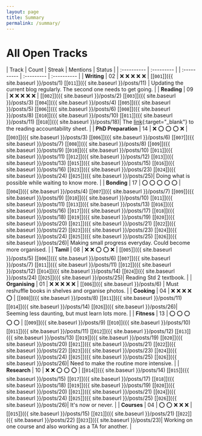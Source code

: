 ```yaml
---
layout: page
title: Summary
permalink: /summary/
---
```

# All Open Tracks

| Track | Count | Streak | Mentions | Status |
| :---------- | :--------- | | :---------- | :--------- | :---------- |
| **Writing** | 02 | :x: :x: :x: :x: :x: | [\[`001`\]]({{ site.baseurl }}/posts/1) [\[`011`\]]({{ site.baseurl }}/posts/11) | Updating the current blog regularly. The second one needs to get going. |
| **Reading** | 09 | :x: :x: :x: :x: :x: | [\[`002`\]]({{ site.baseurl }}/posts/2) [\[`003`\]]({{ site.baseurl }}/posts/3) [\[`004`\]]({{ site.baseurl }}/posts/4) [\[`005`\]]({{ site.baseurl }}/posts/5) [\[`006`\]]({{ site.baseurl }}/posts/6) [\[`008`\]]({{ site.baseurl }}/posts/8) [\[`010`\]]({{ site.baseurl }}/posts/10) [\[`011`\]]({{ site.baseurl }}/posts/11) [\[`018`\]]({{ site.baseurl }}/posts/18)| The [link](https://docs.google.com/spreadsheets/d/e/2PACX-1vTNBPS_v6iWKphkLI2sJ5VP91DHs0HaHp_3x7BBs1xobIIhNkgkYJmjdgdcr4PlF0x1BMgKnOXHc6l2/pubhtml?gid=1307999830&single=true){:target="_blank"} to the reading accountability sheet. |
| **PhD Preparation** | 14 | :x: :o: :o: :o: :x: | [\[`003`\]]({{ site.baseurl }}/posts/3) [\[`006`\]]({{ site.baseurl }}/posts/6) [\[`007`\]]({{ site.baseurl }}/posts/7) [\[`008`\]]({{ site.baseurl }}/posts/8) [\[`009`\]]({{ site.baseurl }}/posts/9) [\[`010`\]]({{ site.baseurl }}/posts/10) [\[`011`\]]({{ site.baseurl }}/posts/11) [\[`012`\]]({{ site.baseurl }}/posts/12) [\[`013`\]]({{ site.baseurl }}/posts/13) [\[`015`\]]({{ site.baseurl }}/posts/15) [\[`016`\]]({{ site.baseurl }}/posts/16) [\[`023`\]]({{ site.baseurl }}/posts/23) [\[`024`\]]({{ site.baseurl }}/posts/24) [\[`025`\]]({{ site.baseurl }}/posts/25)| Doing what is possible while waiting to know more. |
| **Bonding** | 17 | :o: :o: :o: :o: :o: | [\[`004`\]]({{ site.baseurl }}/posts/4) [\[`007`\]]({{ site.baseurl }}/posts/7) [\[`009`\]]({{ site.baseurl }}/posts/9) [\[`010`\]]({{ site.baseurl }}/posts/10) [\[`011`\]]({{ site.baseurl }}/posts/11) [\[`013`\]]({{ site.baseurl }}/posts/13) [\[`016`\]]({{ site.baseurl }}/posts/16) [\[`017`\]]({{ site.baseurl }}/posts/17) [\[`018`\]]({{ site.baseurl }}/posts/18) [\[`019`\]]({{ site.baseurl }}/posts/19) [\[`020`\]]({{ site.baseurl }}/posts/20) [\[`021`\]]({{ site.baseurl }}/posts/21) [\[`022`\]]({{ site.baseurl }}/posts/22) [\[`023`\]]({{ site.baseurl }}/posts/23) [\[`024`\]]({{ site.baseurl }}/posts/24) [\[`025`\]]({{ site.baseurl }}/posts/25) [\[`026`\]]({{ site.baseurl }}/posts/26)| Making small progress everyday. Could become more organised. |
| **Tamil** | 08 | :x: :x: :o: :o: :x: | [\[`005`\]]({{ site.baseurl }}/posts/5) [\[`006`\]]({{ site.baseurl }}/posts/6) [\[`007`\]]({{ site.baseurl }}/posts/7) [\[`011`\]]({{ site.baseurl }}/posts/11) [\[`012`\]]({{ site.baseurl }}/posts/12) [\[`014`\]]({{ site.baseurl }}/posts/14) [\[`024`\]]({{ site.baseurl }}/posts/24) [\[`025`\]]({{ site.baseurl }}/posts/25)| Reading Std 2 textbook. |
| **Organising** | 01 | :x: :x: :x: :x: :x: | [\[`006`\]]({{ site.baseurl }}/posts/6) | Must reshuffle books in shelves and organise photos. |
| **Cooking** | 04 | :x: :x: :x: :x: :o: | [\[`008`\]]({{ site.baseurl }}/posts/8) [\[`011`\]]({{ site.baseurl }}/posts/11) [\[`014`\]]({{ site.baseurl }}/posts/14) [\[`026`\]]({{ site.baseurl }}/posts/26)| Seeming less daunting, but must learn lots more. |
| **Fitness** | 13 | :o: :o: :o: :o: :o: | [\[`009`\]]({{ site.baseurl }}/posts/9) [\[`010`\]]({{ site.baseurl }}/posts/10) [\[`011`\]]({{ site.baseurl }}/posts/11) [\[`012`\]]({{ site.baseurl }}/posts/12) [\[`013`\]]({{ site.baseurl }}/posts/13) [\[`019`\]]({{ site.baseurl }}/posts/19) [\[`020`\]]({{ site.baseurl }}/posts/20) [\[`021`\]]({{ site.baseurl }}/posts/21) [\[`022`\]]({{ site.baseurl }}/posts/22) [\[`023`\]]({{ site.baseurl }}/posts/23) [\[`024`\]]({{ site.baseurl }}/posts/24) [\[`025`\]]({{ site.baseurl }}/posts/25) [\[`026`\]]({{ site.baseurl }}/posts/26)|  Need to make the routine more intensive. |
| **Research** | 10 | :x: :x: :o: :o: :o: | [\[`014`\]]({{ site.baseurl }}/posts/14) [\[`015`\]]({{ site.baseurl }}/posts/15) [\[`017`\]]({{ site.baseurl }}/posts/17) [\[`018`\]]({{ site.baseurl }}/posts/18) [\[`019`\]]({{ site.baseurl }}/posts/19) [\[`020`\]]({{ site.baseurl }}/posts/20) [\[`021`\]]({{ site.baseurl }}/posts/21) [\[`024`\]]({{ site.baseurl }}/posts/24) [\[`025`\]]({{ site.baseurl }}/posts/25) [\[`026`\]]({{ site.baseurl }}/posts/26)| It's now or never. |
| **Courses** | 04 | :o: :o: :x: :x: :x: | [\[`015`\]]({{ site.baseurl }}/posts/15) [\[`021`\]]({{ site.baseurl }}/posts/21) [\[`022`\]]({{ site.baseurl }}/posts/22) [\[`023`\]]({{ site.baseurl }}/posts/23)| Working on one course and also working as a TA for another. |
